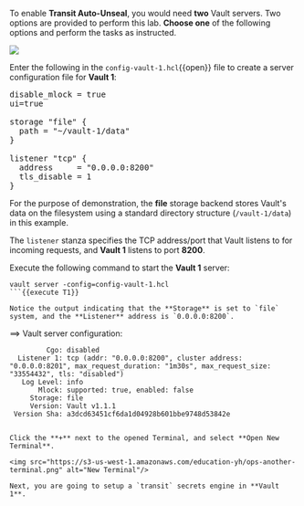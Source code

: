To enable **Transit Auto-Unseal**, you would need **two** Vault servers. Two options are provided to perform this lab. **Choose one** of the following options and perform the tasks as instructed.

<img src="https://s3-us-west-1.amazonaws.com/education-yh/screenshots/3-autounseal-2.png">


Enter the following in the `config-vault-1.hcl`{{open}} file to create a server configuration file for **Vault 1**:

<pre class="file" data-filename="config-vault-1.hcl" data-target="replace">
disable_mlock = true
ui=true

storage "file" {
  path = "~/vault-1/data"
}

listener "tcp" {
  address     = "0.0.0.0:8200"
  tls_disable = 1
}
</pre>


For the purpose of demonstration, the **file** storage backend stores Vault's data on the filesystem using a standard directory structure (`/vault-1/data`) in this example.

The `listener` stanza specifies the TCP address/port that Vault listens to for incoming requests, and **Vault 1** listens to port **8200**.

Execute the following command to start the **Vault 1** server:

```
vault server -config=config-vault-1.hcl
```{{execute T1}}

Notice the output indicating that the **Storage** is set to `file` system, and the **Listener** address is `0.0.0.0:8200`.

```
==> Vault server configuration:

             Cgo: disabled
      Listener 1: tcp (addr: "0.0.0.0:8200", cluster address: "0.0.0.0:8201", max_request_duration: "1m30s", max_request_size: "33554432", tls: "disabled")
       Log Level: info
           Mlock: supported: true, enabled: false
         Storage: file
         Version: Vault v1.1.1
     Version Sha: a3dcd63451cf6da1d04928b601bbe9748d53842e
```

Click the **+** next to the opened Terminal, and select **Open New Terminal**.

<img src="https://s3-us-west-1.amazonaws.com/education-yh/ops-another-terminal.png" alt="New Terminal"/>

Next, you are going to setup a `transit` secrets engine in **Vault 1**.
